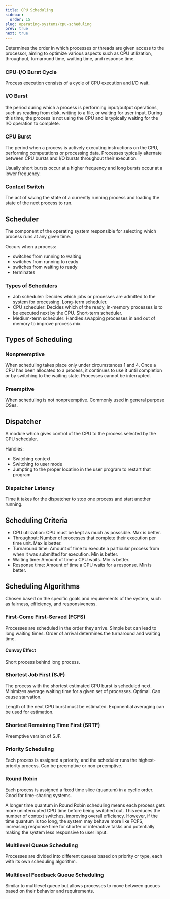 ```yaml
---
title: CPU Scheduling
sidebar:
  order: 15
slug: operating-systems/cpu-scheduling
prev: true
next: true
---
```


Determines the order in which processes or threads are given access to the processor, aiming to optimize various aspects such as CPU utilization, throughput, turnaround time, waiting time, and response time.

### CPU-I/O Burst Cycle

Process execution consists of a cycle of CPU execution and I/O wait.

### I/O Burst

the period during which a process is performing input/output operations, such as reading from disk, writing to a file, or waiting for user input. During this time, the process is not using the CPU and is typically waiting for the I/O operation to complete.

### CPU Burst

The period when a process is actively executing instructions on the CPU, performing computations or processing data. Processes typically alternate between CPU bursts and I/O bursts throughout their execution.

Usually short bursts occur at a higher frequency and long bursts occur at a lower frequency.

### Context Switch

The act of saving the state of a currently running process and loading the state of the next process to run.

## Scheduler
The component of the operating system responsible for selecting which process runs at any given time.

Occurs when a process:
- switches from running to waiting
- switches from running to ready
- switches from waiting to ready
- terminates

### Types of Schedulers

- Job scheduler: Decides which jobs or processes are admitted to the system for processing. Long-term scheduler.
- CPU scheduler: Decides which of the ready, in-memory processes is to be executed next by the CPU. Short-term scheduler. 
- Medium-term scheduler: Handles swapping processes in and out of memory to improve process mix.

## Types of Scheduling

### Nonpreemptive

When scheduling takes place only under circumstances 1 and 4. Once a CPU has been allocated to a process, it continues to use it until completion or by switching to the waiting state. Processes cannot be interrupted.

### Preemptive

When scheduling is not nonpreemptive. Commonly used in general purpose OSes.

## Dispatcher

A module which gives control of the CPU to the process selected by the CPU scheduler.

Handles:
- Switching context
- Switching to user mode
- Jumpting to the proper locatino in the user program to restart that program

### Dispatcher Latency

Time it takes for the dispatcher to stop one process and start another running.

## Scheduling Criteria

- CPU utilization: CPU must be kept as much as posssible. Max is better.
- Throughput: Number of processes that complete their execution per time unit. Max is better.
- Turnaround time: Amount of time to execute a particular process from when it was submitted for execution. Min is better.
- Waiting time: Amount of time a CPU waits. Min is better.
- Response time: Amount of time a CPU waits for a response. Min is better.

## Scheduling Algorithms

Chosen based on the specific goals and requirements of the system, such as fairness, efficiency, and responsiveness.

### First-Come First-Served (FCFS)

Processes are scheduled in the order they arrive. Simple but can lead to long waiting times. Order of arrival determines the turnaround and waiting time.

#### Convoy Effect

Short process behind long process.

### Shortest Job First (SJF)

The process with the shortest estimated CPU burst is scheduled next. Minimizes average waiting time for a given set of processes. Optimal. Can cause starvation.

Length of the next CPU burst must be estimated. Exponential averaging can be used for estimation.


### Shortest Remaining Time First (SRTF)

Preemptive version of SJF.

### Priority Scheduling

Each process is assigned a priority, and the scheduler runs the highest-priority process. Can be preemptive or non-preemptive.

### Round Robin
Each process is assigned a fixed time slice (quantum) in a cyclic order. Good for time-sharing systems.

A longer time quantum in Round Robin scheduling means each process gets more uninterrupted CPU time before being switched out. This reduces the number of context switches, improving overall efficiency. However, if the time quantum is too long, the system may behave more like FCFS, increasing response time for shorter or interactive tasks and potentially making the system less responsive to user input.

### Multilevel Queue Scheduling
Processes are divided into different queues based on priority or type, each with its own scheduling algorithm.

### Multilevel Feedback Queue Scheduling
Similar to multilevel queue but allows processes to move between queues based on their behavior and requirements.
